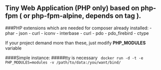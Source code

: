 ## Tiny Web Application (PHP only) based on php-fpm ( or php-fpm-alpine, depends on tag ). 
###PHP extensions which are needed for composer already installed:
    - phar
    - json
    - curl
    - iconv
    - interbase
    - curl
    - pdo
    - pdo_firebird
    - ctype
    
If your project demand more than these, just modify **PHP_MODULES** variable

####Simple instance:
#####tty is necessary 
```` docker run -d -t -e PHP_MODULES=modules -v /path/to/data:/you/want/bind/````

